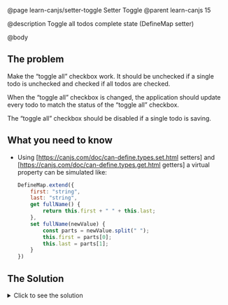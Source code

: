 @page learn-canjs/setter-toggle Setter Toggle
@parent learn-canjs 15

@description Toggle all todos complete state (DefineMap setter)

@body



## The problem

Make the “toggle all” checkbox work.  It should be
unchecked if a single todo is unchecked and checked
if all todos are checked.

When the “toggle all” checkbox is changed, the
application should update every todo to match
the status of the “toggle all” checkbox.

The “toggle all” checkbox should be disabled if a
single todo is saving.

## What you need to know

- Using [https://canjs.com/doc/can-define.types.set.html setters] and [https://canjs.com/doc/can-define.types.get.html getters] a virtual property
can be simulated like:

  ```js
  DefineMap.extend({
      first: "string",
      last: "string",
      get fullName() {
          return this.first + " " + this.last;
      },
      set fullName(newValue) {
          const parts = newValue.split(" ");
          this.first = parts[0];
          this.last = parts[1];
      }
  })
  ```

## The Solution

<details>
<summary>Click to see the solution</summary>

Update _models/todo.js_ to the following:

@sourceref ./todo.js
@highlight 31-41,only

Update _index.js_ to the following:

@sourceref ./index.js
@highlight 18-23,only

Update _index.stache_ to the following:

@sourceref ./index.html
@highlight 10-12,only

</solution>
